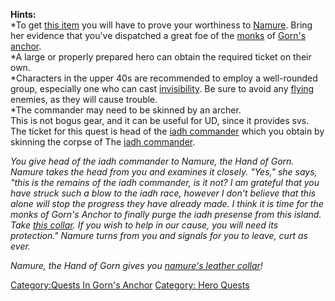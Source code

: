 **Hints:**  
\*To get [this item](Namure's_Leather_Collar.md "wikilink") you will
have to prove your worthiness to [Namure](Namure "wikilink"). Bring her
evidence that you've dispatched a great foe of the
[monks](:Category:Monks.md "wikilink") of [Gorn's
anchor](:Category:Gorn's_Anchor.md "wikilink").  
\*A large or properly prepared hero can obtain the required ticket on
their own.  
\*Characters in the upper 40s are recommended to employ a well-rounded
group, especially one who can cast [invisibility](invis.md "wikilink").
Be sure to avoid any [flying](Fly.md "wikilink") enemies, as they will
cause trouble.  
\*The commander may need to be skinned by an archer.  
This is not bogus gear, and it can be useful for UD, since it provides
svs.  
The ticket for this quest is head of the [iadh
commander](iadh_commander "wikilink") which you obtain by skinning the
corpse of The [iadh commander](iadh_commander "wikilink").

*You give head of the iadh commander to Namure, the Hand of Gorn.*
*Namure takes the head from you and examines it closely.* *"Yes," she
says, "this is the remains of the iadh commander,* *is it not? I am
grateful that you have struck such a blow* *to the iadh race, however I
don't believe that this alone* *will stop the progress they have already
made. I think it* *is time for the monks of Gorn's Anchor to finally
purge the* *iadh presense from this island. Take [this
collar](Namure's_Leather_Collar.md "wikilink"). If you* *wish to help in
our cause, you will need its protection."* *Namure turns from you and
signals for you to leave, curt as* *ever.*

*Namure, the Hand of Gorn gives you [namure's leather
collar](Namure's_Leather_Collar.md "wikilink")!*

[Category:Quests In Gorn's
Anchor](Category:Quests_In_Gorn's_Anchor "wikilink") [Category: Hero
Quests](Category:_Hero_Quests "wikilink")
